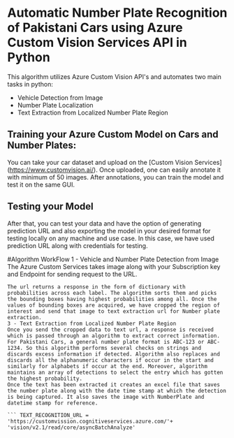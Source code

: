 # Automatic Number Plate Recognition of Pakistani Cars using Azure Custom Vision Services API in Python
This algorithm utilizes Azure Custom Vision API's and automates two main tasks in python: 
- Vehicle Detection from Image
- Number Plate Localization  
- Text Extraction from Localized Number Plate Region
## Training your Azure Custom Model on Cars and Number Plates:
You can take your car dataset and upload on the [Custom Vision Services] (https://www.customvision.ai/). Once uploaded, one can easily annotate it with minimum of 50 images. After annotations, you can train the model and test it on the same GUI. 
## Testing your Model
After that, you can test your data and have the option of generating prediction URL and also exporting the model in your desired format for testing locally on any machine and use case. In this case, we have used prediction URL along with credentials for testing.

#Algorithm WorkFlow 
1 - Vehicle and Number Plate Detection from Image
The Azure Custom Services takes image along with your Subscription key and Endpoint for sending request to the URL. 
``` CUSTOM_VISION_IMGURL = 'https://customvission.cognitiveservices.azure.com/'+ 'customvision/v3.0/Prediction/10f14000-1d93-4139-89ac-f51eafa69d4e/detect/iterations/' + ITERATION_NAME + '/image'
The url returns a response in the form of dictionary with probabilities across each label. The algorithm sorts them and picks the bounding boxes having highest probabilities among all. Once the values of bounding boxes are acquired, we have cropped the region of interest and send that image to text extraction url for Number plate extraction. 
3 - Text Extraction from Localized Number Plate Region
Once you send the cropped data to text url, a response is received which is passed through an algorithm to extract correct information. For Pakistani Cars, a general number plate format is ABC-123 or ABC-1234. So this algorithm performs several checks on strings and discards excess information if detected. Algorithm also replaces and discards all the alphanumeric characters if occur in the start and similarly for alphabets if occur at the end. Moreover, algorithm maintains an array of detections to select the entry which has gotten the highest probability. 
Once the text has been extracted it creates an excel file that saves the number plate along with the date time stamp at which the detection is being captured. It also saves the image with NumberPlate and datetime stamp for reference. 

``` TEXT_RECOGNITION_URL = 'https://customvission.cognitiveservices.azure.com/'+ 'vision/v2.1/read/core/asyncBatchAnalyze'






